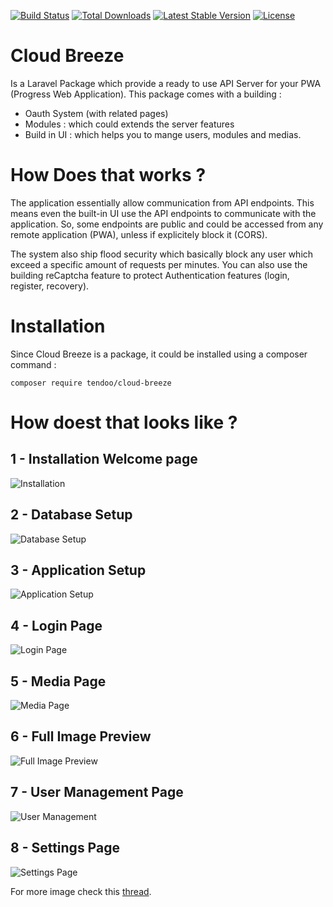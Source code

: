 [![Build Status](https://travis-ci.org/Tendoo/cms.svg?branch=master)](https://travis-ci.org/Tendoo/cms)
<a href="https://packagist.org/packages/tendoo/cms"><img src="https://poser.pugx.org/tendoo/cms/d/total.svg" alt="Total Downloads"></a>
<a href="https://packagist.org/packages/tendoo/cms"><img src="https://poser.pugx.org/tendoo/cms/v/stable.svg" alt="Latest Stable Version"></a>
<a href="https://packagist.org/packages/tendoo/cms"><img src="https://poser.pugx.org/tendoo/cms/license.svg" alt="License"></a>

# Cloud Breeze
Is a Laravel Package which provide a ready to use API Server for your PWA (Progress Web Application). This package comes with a building : 
- Oauth System (with related pages)
- Modules : which could extends the server features
- Build in UI : which helps you to mange users, modules and medias.

# How Does that works ?
The application essentially allow communication from API endpoints. This means even the built-in UI use the API endpoints to communicate with the application. So, some endpoints are public and could be accessed from any remote application (PWA), unless if explicitely block it (CORS). 

The system also ship flood security which basically block any user which exceed a specific amount of requests per minutes. You can also use the building reCaptcha feature to protect Authentication features (login, register, recovery).

# Installation
Since Cloud Breeze is a package, it could be installed using a composer command : 

`composer require tendoo/cloud-breeze`

# How doest that looks like ?
## 1 - Installation Welcome page
![Installation](https://user-images.githubusercontent.com/5265663/52858180-b749d480-3129-11e9-950a-c9216eacf0dc.png)

## 2 - Database Setup
![Database Setup](https://user-images.githubusercontent.com/5265663/52856253-34724b00-3124-11e9-8cb0-c27db5267d82.png)

## 3 - Application Setup
![Application Setup](https://user-images.githubusercontent.com/5265663/52856336-6c798e00-3124-11e9-8f82-b3fddc522018.png)

## 4 - Login Page
![Login Page](https://user-images.githubusercontent.com/5265663/52856378-887d2f80-3124-11e9-9fa6-6334901576f3.png)

## 5 - Media Page
![Media Page](https://user-images.githubusercontent.com/5265663/52856731-79e34800-3125-11e9-9dd0-c7152d15ab63.png)

## 6 - Full Image Preview
![Full Image Preview](https://user-images.githubusercontent.com/5265663/52856798-aac37d00-3125-11e9-98fa-d2aa4dd0657f.png)

## 7 - User Management Page
![User Management](https://user-images.githubusercontent.com/5265663/52856818-bb73f300-3125-11e9-8e75-733734e94e1e.png)

## 8 - Settings Page
![Settings Page](https://user-images.githubusercontent.com/5265663/52856871-dba3b200-3125-11e9-9010-624ba4e83545.png)

For more image check this [thread](https://github.com/Tendoo/cms/issues/7).
